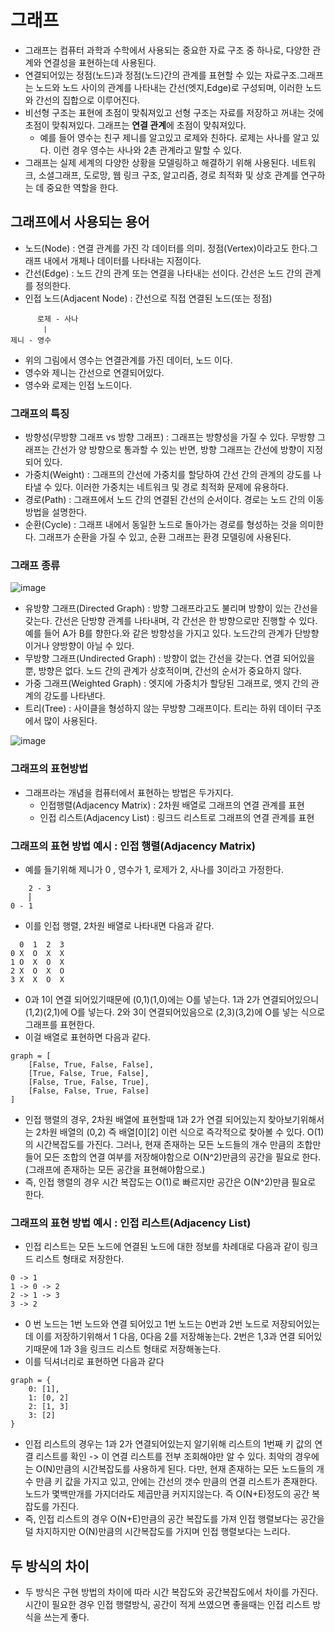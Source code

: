 # 그래프
- 그래프는 컴퓨터 과학과 수학에서 사용되는 중요한 자료 구조 중 하나로, 다양한 관계와 연결성을 표현하는데 사용된다.
- 연결되어있는 정점(노드)과 정점(노드)간의 관계를 표현할 수 있는 자료구조.그래프는 노드와 노드 사이의 관계를 나타내는 간선(엣지,Edge)로 구성되며, 이러한 노드와 간선의 집합으로 이루어진다.
- 비선형 구조는 표현에 초점이 맞춰져있고 선형 구조는 자료를 저장하고 꺼내는 것에 초점이 맞춰져있다. 그래프는 **연결 관계**에 초점이 맞춰져있다.
    - 예를 들어 영수는 친구 제니를 알고있고 로제와 친하다. 로제는 사나를 알고 있다. 이런 경우 영수는 사나와 2촌 관계라고 말할 수 있다. 
- 그래프는 실제 세계의 다양한 상황을 모델링하고 해결하기 위해 사용된다. 네트워크, 소셜그래프, 도로망, 웹 링크 구조, 알고리즘, 경로 최적화 및 상호 관계를 연구하는 데 중요한 역할을 한다.

## 그래프에서 사용되는 용어 
- 노드(Node) : 연결 관계를 가진 각 데이터를 의미. 정점(Vertex)이라고도 한다.그래프 내에서 개체나 데이터를 나타내는 지점이다.
- 간선(Edge) : 노드 간의 관계 또는 연결을 나타내는 선이다. 간선은 노드 간의 관계를 정의한다.
- 인접 노드(Adjacent Node) : 간선으로 직접 연결된 노드(또는 정점) 
```
      로제 - 사나
       ㅣ
제니 - 영수
```
- 위의 그림에서 영수는 연결관계를 가진 데이터, 노드 이다.
- 영수와 제니는 간선으로 연결되어있다.
- 영수와 로제는 인접 노드이다. 


### 그래프의 특징
- 방향성(무방향 그래프 vs 방향 그래프) : 그래프는 방향성을 가질 수 있다. 무방향 그래프는 간선가 양 방향으로 통과할 수 있는 반면, 방향 그래프는 간선에 방향이 지정되어 있다.
- 가중치(Weight) : 그래프의 간선에 가중치를 할당하여 간선 간의 관계의 강도를 나타낼 수 있다. 이러한 가중치는 네트워크 및 경로 최적화 문제에 유용하다.
- 경로(Path) : 그래프에서 노드 간의 연결된 간선의 순서이다. 경로는 노드 간의 이동방법을 설명한다.
- 순환(Cycle) : 그래프 내에서 동일한 노드로 돌아가는 경로를 형성하는 것을 의미한다. 그래프가 순환을 가질 수 있고, 순환 그래프는 환경 모델링에 사용된다.


### 그래프 종류
![image](https://github-production-user-asset-6210df.s3.amazonaws.com/123913164/500990964-0f4feb00-6e92-47c1-a17f-9fdbab2da892.png?X-Amz-Algorithm=AWS4-HMAC-SHA256&X-Amz-Credential=AKIAVCODYLSA53PQK4ZA%2F20251014%2Fus-east-1%2Fs3%2Faws4_request&X-Amz-Date=20251014T141710Z&X-Amz-Expires=300&X-Amz-Signature=e2de5d8a6c8c779e7fb90a65a2c2e125cf71c2e1db2b8fe8b201be4a5015759b&X-Amz-SignedHeaders=host)



- 유방향 그래프(Directed Graph) : 방향 그래프라고도 불리며 방향이 있는 간선을 갖는다. 간선은 단방향 관계를 나타내며, 각 간선은 한 방향으로만 진행할 수 있다. 예를 들어 A가 B를 향한다.와 같은 방향성을 가지고 있다. 노드간의 관계가 단방향이거나 양방향이 아닐 수 있다.
- 무방향 그래프(Undirected Graph) : 방향이 없는 간선을 갖는다. 연결 되어있을 뿐, 방향은 없다. 노드 간의 관계가 상호적이며, 간선의 순서가 중요하지 않다.
- 가중 그래프(Weighted Graph) : 엣지에 가중치가 할당된 그래프로, 엣지 간의 관계의 강도를 나타낸다.
- 트리(Tree) : 사이클을 형성하지 않는 무방향 그래프이다. 트리는 하위 데이터 구조에서 많이 사용된다.


![image](https://github-production-user-asset-6210df.s3.amazonaws.com/123913164/499912635-31cfeab4-80ca-4b5c-b0ee-ea65c426c650.png?X-Amz-Algorithm=AWS4-HMAC-SHA256&X-Amz-Credential=AKIAVCODYLSA53PQK4ZA%2F20251010%2Fus-east-1%2Fs3%2Faws4_request&X-Amz-Date=20251010T143245Z&X-Amz-Expires=300&X-Amz-Signature=b9f4473d365e99ee63261502ad7c19862a9f4c592a4e6329d535add6ed7dac5b&X-Amz-SignedHeaders=host)

### 그래프의 표현방법
- 그래프라는 개념을 컴퓨터에서 표현하는 방법은 두가지다.
    - 인접행렬(Adjacency Matrix) : 2차원 배열로 그래프의 연결 관계를 표현
    - 인접 리스트(Adjacency List) : 링크드 리스트로 그래프의 연결 관계를 표현

### 그래프의 표현 방법 예시 : 인접 행렬(Adjacency Matrix)
- 예를 들기위해 제니가 0 , 영수가 1, 로제가 2, 사나를 3이라고 가정한다.

```
    2 - 3  
    ⎜       
0 - 1

```
- 이를 인접 행렬, 2차원 배열로 나타내면 다음과 같다.
```
  0  1  2  3
0 X  O  X  X
1 O  X  O  X
2 X  O  X  O
3 X  X  O  X

```
- 0과 1이 연결 되어있기때문에 (0,1)(1,0)에는 O를 넣는다. 1과 2가 연결되어있으니 (1,2)(2,1)에 O를 넣는다. 2와 3이 연결되어있음으로 (2,3)(3,2)에 O를 넣는 식으로 그래프를 표현한다.
- 이걸 배열로 표현하면 다음과 같다.
```
graph = [
    [False, True, False, False],
    [True, False, True, False],
    [False, True, False, True],
    [False, False, True, False]
]
```
- 인접 행렬의 경우, 2차원 배열에 표현할때 1과 2가 연결 되어있는지 찾아보기위해서는 2차원 배열의 (0,2) 즉 배열[0][2] 이런 식으로 즉각적으로 찾아볼 수 있다. O(1)의 시간복잡도를 가진다. 그러나, 현재 존재하는 모든 노드들의 개수 만큼의 조합만들어 모든 조합의 연결 여부를 저장해야함으로 O(N^2)만큼의 공간을 필요로 한다. (그래프에 존재하는 모든 공간을 표현해야함으로.)
- 즉, 인접 행렬의 경우 시간 복잡도는 O(1)로 빠르지만 공간은 O(N^2)만큼 필요로 한다. 


### 그래프의 표현 방법 예시 : 인접 리스트(Adjacency List)

- 인접 리스트는 모든 노드에 연결된 노드에 대한 정보를 차례대로 다음과 같이 링크드 리스트 형태로 저장한다.
```
0 -> 1
1 -> 0 -> 2
2 -> 1 -> 3
3 -> 2

```
- 0 번 노드는 1번 노드와 연결 되어있고 1번 노드는 0번과 2번 노드로 저장되어있는데 이를 저장하기위해서 1 다음, 0다음 2를 저장해놓는다. 2번은 1,3과 연결 되어있기때문에 1과 3을 링크드 리스트 형태로 저장해놓는다.
- 이를 딕셔너리로 표현하면 다음과 같다

```
graph = {
    0: [1],
    1: [0, 2]
    2: [1, 3]
    3: [2]
}
```
- 인접 리스트의 경우는 1과 2가 연결되어있는지 알기위해 리스트의 1번째 키 값의 연결 리스트를 확인 -> 이 연결 리스트를 전부 조회해야만 알 수 있다. 최악의 경우에는 O(N)만큼의 시간복잡도를 사용하게 된다. 다만, 현재 존재하는 모든 노드들의 개수 만큼 키 값을 가지고 있고, 안에는 간선의 갯수 만큼의 연결 리스트가 존재한다. 노드가 몇백만개를 가지더라도 제곱만큼 커지지않는다. 즉 O(N+E)정도의 공간 복잡도를 가진다. 
- 즉, 인접 리스트의 경우 O(N+E)만큼의 공간 복잡도를 가져 인접 행렬보다는 공간을 덜 차지하지만 O(N)만큼의 시간복잡도를 가지며 인접 행렬보다는 느리다. 

## 두 방식의 차이
- 두 방식은 구현 방법의 차이에 따라 시간 복잡도와 공간복잡도에서 차이를 가진다. 시간이 필요한 경우 인접 행렬방식, 공간이 적게 쓰였으면 좋을때는 인접 리스트 방식을 쓰는게 좋다. 
